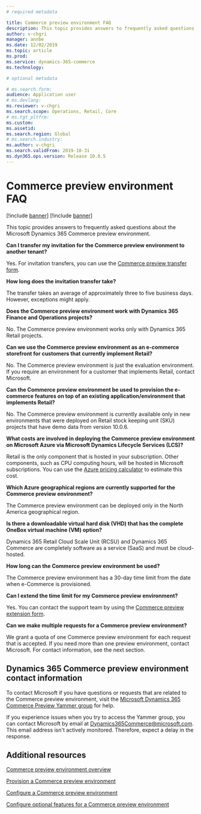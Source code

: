 ```yaml
---
# required metadata

title: Commerce preview environment FAQ
description: This topic provides answers to frequently asked questions about the Microsoft Dynamics 365 Commerce preview environment.
author: v-chgri
manager: annbe
ms.date: 12/02/2019
ms.topic: article
ms.prod: 
ms.service: dynamics-365-commerce
ms.technology: 

# optional metadata

# ms.search.form: 
audience: Application user
# ms.devlang: 
ms.reviewer: v-chgri
ms.search.scope: Operations, Retail, Core
# ms.tgt_pltfrm: 
ms.custom: 
ms.assetid: 
ms.search.region: Global
# ms.search.industry: 
ms.author: v-chgri
ms.search.validFrom: 2019-10-31
ms.dyn365.ops.version: Release 10.0.5
---
```


# Commerce preview environment FAQ

[!include [banner](includes/preview-banner.md)]
[!include [banner](includes/banner.md)]

This topic provides answers to frequently asked questions about the Microsoft Dynamics 365 Commerce preview environment.

**Can I transfer my invitation for the Commerce preview environment to another tenant?**

Yes. For invitation transfers, you can use the [Commerce preview transfer form](https://aka.ms/Dynamics365CommercePreviewTransferForm).

**How long does the invitation transfer take?**

The transfer takes an average of approximately three to five business days. However, exceptions might apply.

**Does the Commerce preview environment work with Dynamics 365 Finance and Operations projects?**

No. The Commerce preview environment works only with Dynamics 365 Retail projects.

**Can we use the Commerce preview environment as an e-commerce storefront for customers that currently implement Retail?**

No. The Commerce preview environment is just the evaluation environment. If you require an environment for a customer that implements Retail, contact Microsoft.

**Can the Commerce preview environment be used to provision the e-commerce features on top of an existing application/environment that implements Retail?**

No. The Commerce preview environment is currently available only in new environments that were deployed on Retail stock keeping unit (SKU) projects that have demo data from version 10.0.6.

**What costs are involved in deploying the Commerce preview environment on Microsoft Azure via Microsoft Dynamics Lifecycle Services (LCS)?**

Retail is the only component that is hosted in your subscription. Other components, such as CPU computing hours, will be hosted in Microsoft subscriptions. You can use the [Azure pricing calculator](https://azure.microsoft.com/pricing/calculator/) to estimate this cost.

**Which Azure geographical regions are currently supported for the Commerce preview environment?**

The Commerce preview environment can be deployed only in the North America geographical region.

**Is there a downloadable virtual hard disk (VHD) that has the complete OneBox virtual machine (VM) option?**

Dynamics 365 Retail Cloud Scale Unit (RCSU) and Dynamics 365 Commerce are completely software as a service (SaaS) and must be cloud-hosted.

**How long can the Commerce preview environment be used?**

The Commerce preview environment has a 30-day time limit from the date when e-Commerce is provisioned.

**Can I extend the time limit for my Commerce preview environment?**

Yes. You can contact the support team by using the [Commerce preview extension form](https://aka.ms/Dynamics365CommercePreviewExtensionForm).

**Can we make multiple requests for a Commerce preview environment?**

We grant a quota of one Commerce preview environment for each request that is accepted. If you need more than one preview environment, contact Microsoft. For contact information, see the next section.

## Dynamics 365 Commerce preview environment contact information

To contact Microsoft if you have questions or requests that are related to the Commerce preview environment, visit the [Microsoft Dynamics 365 Commerce Preview Yammer group](https://aka.ms/Dynamics365CommercePreviewYammer) for help.

If you experience issues when you try to access the Yammer group, you can contact Microsoft by email at <Dynamics365Commerce@microsoft.com>. This email address isn't actively monitored. Therefore, expect a delay in the response.

## Additional resources

[Commerce preview environment overview](cpe-overview.md)

[Provision a Commerce preview environment](provisioning-guide.md)

[Configure a Commerce preview environment](cpe-post-provisioning.md)

[Configure optional features for a Commerce preview environment](cpe-optional-features.md)
